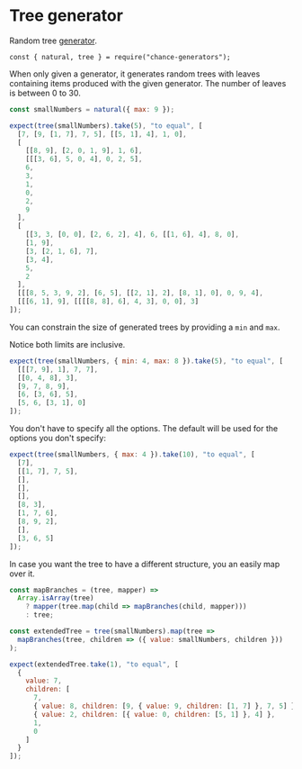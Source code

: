 # Tree generator

Random tree [generator](../generator/).

```js#evaluate:false
const { natural, tree } = require("chance-generators");
```

When only given a generator, it generates random trees with leaves containing
items produced with the given generator. The number of leaves is between 0 to 30.

```js
const smallNumbers = natural({ max: 9 });

expect(tree(smallNumbers).take(5), "to equal", [
  [7, [9, [1, 7], 7, 5], [[5, 1], 4], 1, 0],
  [
    [[8, 9], [2, 0, 1, 9], 1, 6],
    [[[3, 6], 5, 0, 4], 0, 2, 5],
    6,
    3,
    1,
    0,
    2,
    9
  ],
  [
    [[3, 3, [0, 0], [2, 6, 2], 4], 6, [[1, 6], 4], 8, 0],
    [1, 9],
    [3, [2, 1, 6], 7],
    [3, 4],
    5,
    2
  ],
  [[[8, 5, 3, 9, 2], [6, 5], [[2, 1], 2], [8, 1], 0], 0, 9, 4],
  [[[6, 1], 9], [[[[8, 8], 6], 4, 3], 0, 0], 3]
]);
```

You can constrain the size of generated trees by providing a `min` and `max`.

Notice both limits are inclusive.

```js
expect(tree(smallNumbers, { min: 4, max: 8 }).take(5), "to equal", [
  [[[7, 9], 1], 7, 7],
  [[0, 4, 8], 3],
  [9, 7, 8, 9],
  [6, [3, 6], 5],
  [5, 6, [3, 1], 0]
]);
```

You don't have to specify all the options. The default will be used for the
options you don't specify:

```js
expect(tree(smallNumbers, { max: 4 }).take(10), "to equal", [
  [7],
  [[1, 7], 7, 5],
  [],
  [],
  [],
  [8, 3],
  [1, 7, 6],
  [8, 9, 2],
  [],
  [3, 6, 5]
]);
```

In case you want the tree to have a different structure, you an easily map over
it.

```js
const mapBranches = (tree, mapper) =>
  Array.isArray(tree)
    ? mapper(tree.map(child => mapBranches(child, mapper)))
    : tree;

const extendedTree = tree(smallNumbers).map(tree =>
  mapBranches(tree, children => ({ value: smallNumbers, children }))
);

expect(extendedTree.take(1), "to equal", [
  {
    value: 7,
    children: [
      7,
      { value: 8, children: [9, { value: 9, children: [1, 7] }, 7, 5] },
      { value: 2, children: [{ value: 0, children: [5, 1] }, 4] },
      1,
      0
    ]
  }
]);
```
